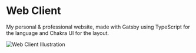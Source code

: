 # Web Client

My personal &amp; professional website, made with Gatsby using TypeScript for the language and Chakra UI for the layout.

![Web Client Illustration](https://res.cloudinary.com/deexzd1vz/image/upload/v1690890133/web-client_rako9l.png)
